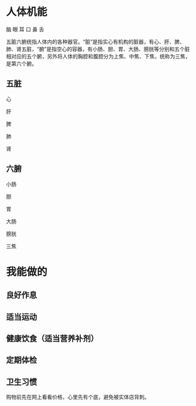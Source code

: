 # 人体机能

脑
眼
耳
口
鼻
舌


五脏六腑统指人体内的各种器官。“脏”是指实心有机构的脏器，有心、肝、脾、肺、肾五脏，“腑”是指空心的容器，有小肠、胆、胃、大肠、膀胱等分别和五个脏相对应的五个腑，另外将人体的胸腔和腹腔分为上焦、中焦、下焦，统称为三焦，是第六个腑。

## 五脏
心

肝

脾

肺

肾

## 六腑
小肠

胆

胃

大肠

膀胱

三焦

# 我能做的
## 良好作息

## 适当运动

## 健康饮食（适当营养补剂）

## 定期体检

## 卫生习惯

购物前先在网上看看价格，心里先有个底，避免被实体店背刺。


